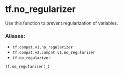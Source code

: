<div itemscope itemtype="http://developers.google.com/ReferenceObject">
<meta itemprop="name" content="tf.no_regularizer" />
<meta itemprop="path" content="Stable" />
</div>

# tf.no_regularizer

Use this function to prevent regularization of variables.

### Aliases:

* `tf.compat.v1.no_regularizer`
* `tf.compat.v2.compat.v1.no_regularizer`
* `tf.no_regularizer`

``` python
tf.no_regularizer(_)
```

<!-- Placeholder for "Used in" -->
